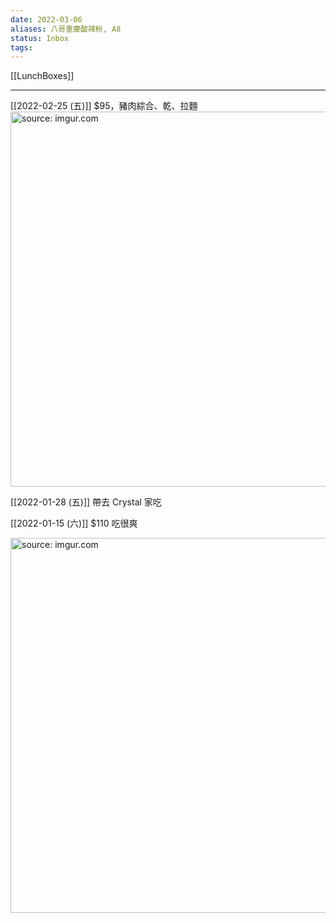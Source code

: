 ```yaml
---
date: 2022-03-06
aliases: 八哥重慶酸辣粉, A8
status: Inbox
tags:
---
```


[[LunchBoxes]]

---

[[2022-02-25 (五)]] $95，豬肉綜合、乾、拉麵
<a href="https://imgur.com/McnO2N8"><img src="https://i.imgur.com/McnO2N8.jpg" title="source: imgur.com" width="600px"/></a>

[[2022-01-28 (五)]] 帶去 Crystal 家吃

[[2022-01-15 (六)]] $110 吃很爽

<a href="https://imgur.com/VuilR3g"><img src="https://i.imgur.com/VuilR3g.jpg" title="source: imgur.com" width="600px" /></a>
